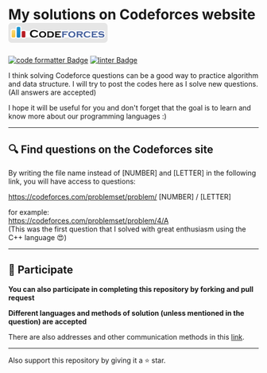 # My solutions on Codeforces website <a href="https://codeforces.com/" target="_blank" rel="noopener noreferrer"><img src="cf.png" alt="vscode" width="200" height="40"></a>

[![code formatter Badge](https://img.shields.io/badge/Code%20Style-autopep8-blue?logo=python&logoColor=white)](https://github.com/microsoft/vscode-autopep8)
[![linter Badge](https://img.shields.io/badge/Linter-flake8-yellow?logo=python&logoColor=white)](https://github.com/microsoft/vscode-flake8)


I think solving Codeforce questions can be a good way to practice algorithm and data structure. I will try to post the codes here as I solve new questions. (All answers are accepted)

I hope it will be useful for you and don't forget that the goal is to learn and know more about our programming languages :)

***

## :mag: Find questions on the Codeforces site
By writing the file name instead of [NUMBER] and [LETTER] in the following link, you will have access to questions:

https://codeforces.com/problemset/problem/ [NUMBER] / [LETTER]

for example:
<br>
https://codeforces.com/problemset/problem/4/A
<br>
(This was the first question that I solved with great enthusiasm using the C++ language 😍)

***

## :handshake: Participate
**You can also participate in completing this repository by forking and pull request**

**Different languages and methods of solution (unless mentioned in the question) are accepted**

There are also addresses and other communication methods in this [link](https://github.com/AliBinary).

***

Also support this repository by giving it a ⭐ star.
